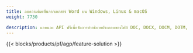```yaml
---
title: ลบความคิดเห็นจากเอกสาร Word บน Windows, Linux & macOS 
weight: 7730

description: แอพและ API ฟรีเพื่อจัดการคำอธิบายประกอบของไฟล์ DOC, DOCX, DOCM, DOTM, RTF, DOT และ ODT
---
```


{{< blocks/products/pf/agp/feature-solution >}} 

